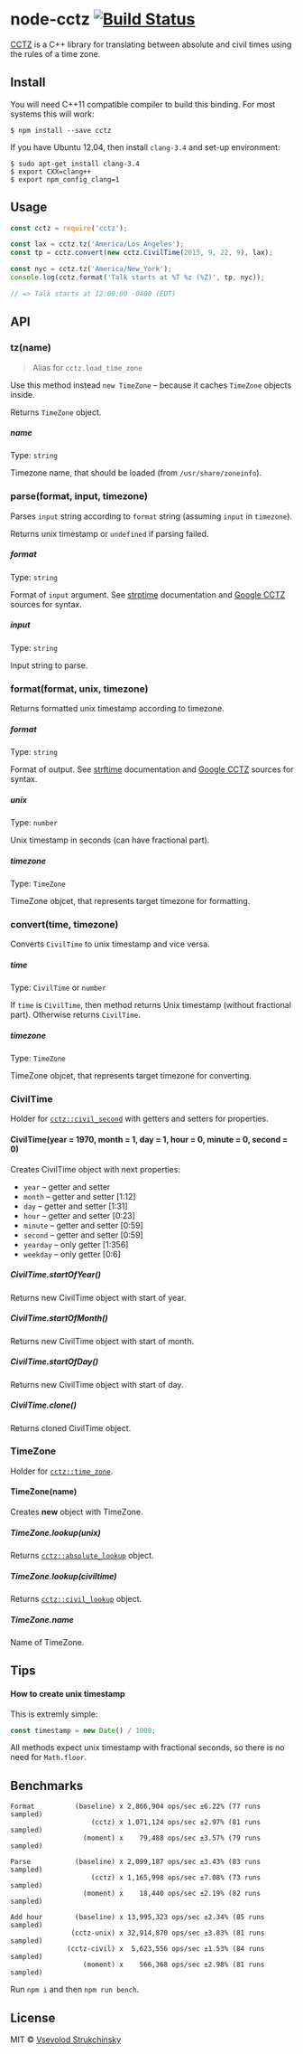 # node-cctz [![Build Status](https://travis-ci.org/floatdrop/node-cctz.svg?branch=master)](https://travis-ci.org/floatdrop/node-cctz)

[CCTZ](https://github.com/google/cctz) is a C++ library for translating between absolute and civil times using the rules of a time zone.


## Install

You will need C++11 compatible compiler to build this binding. For most systems this will work:

```
$ npm install --save cctz
```

If you have Ubuntu 12.04, then install `clang-3.4` and set-up environment:

```
$ sudo apt-get install clang-3.4
$ export CXX=clang++
$ export npm_config_clang=1
```


## Usage

```js
const cctz = require('cctz');

const lax = cctz.tz('America/Los_Angeles');
const tp = cctz.convert(new cctz.CivilTime(2015, 9, 22, 9), lax);

const nyc = cctz.tz('America/New_York');
console.log(cctz.format('Talk starts at %T %z (%Z)', tp, nyc));

// => Talk starts at 12:00:00 -0400 (EDT)
```


## API

### tz(name)

> Alias for `cctz.load_time_zone`

Use this method instead `new TimeZone` – because it caches `TimeZone` objects inside.

Returns `TimeZone` object.

##### name
Type: `string`

Timezone name, that should be loaded (from `/usr/share/zoneinfo`).

### parse(format, input, timezone)

Parses `input` string according to `format` string (assuming `input` in `timezone`).

Returns unix timestamp or `undefined` if parsing failed.

##### format

Type: `string`

Format of `input` argument. See [strptime](http://www.cplusplus.com/reference/ctime/strptime/) documentation and [Google CCTZ](https://github.com/google/cctz/blob/6a694a40f3770f6d41e6ab1721c29f4ea1d8352b/include/time_zone.h#L197) sources for syntax.

##### input

Type: `string`

Input string to parse.

### format(format, unix, timezone)

Returns formatted unix timestamp according to timezone.

##### format

Type: `string`

Format of output. See [strftime](http://www.cplusplus.com/reference/ctime/strftime/) documentation and [Google CCTZ](https://github.com/google/cctz/blob/6a694a40f3770f6d41e6ab1721c29f4ea1d8352b/include/time_zone.h#L197) sources for syntax.

##### unix

Type: `number`

Unix timestamp in seconds (can have fractional part).

##### timezone

Type: `TimeZone`

TimeZone objcet, that represents target timezone for formatting.

### convert(time, timezone)

Converts `CivilTime` to unix timestamp and vice versa.

##### time

Type: `CivilTime` or `number`

If `time` is `CivilTime`, then method returns Unix timestamp (without fractional part).
Otherwise returns `CivilTime`.

##### timezone

Type: `TimeZone`

TimeZone objcet, that represents target timezone for converting.


### CivilTime

Holder for [`cctz::civil_second`](https://github.com/google/cctz/blob/6a694a40f3770f6d41e6ab1721c29f4ea1d8352b/include/civil_time.h#L22) with getters and setters for properties.

#### CivilTime(year = 1970, month = 1, day = 1, hour = 0, minute = 0, second = 0)

Creates CivilTime object with next properties:

- `year` – getter and setter
- `month` – getter and setter [1:12]
- `day` – getter and setter [1:31]
- `hour` – getter and setter [0:23]
- `minute` – getter and setter [0:59]
- `second` – getter and setter [0:59]
- `yearday` – only getter [1:356]
- `weekday` – only getter [0:6]

##### CivilTime.startOfYear()

Returns new CivilTime object with start of year.

##### CivilTime.startOfMonth()

Returns new CivilTime object with start of month.

##### CivilTime.startOfDay()

Returns new CivilTime object with start of day.

##### CivilTime.clone()

Returns cloned CivilTime object.


### TimeZone

Holder for [`cctz::time_zone`](https://github.com/google/cctz/blob/6a694a40f3770f6d41e6ab1721c29f4ea1d8352b/include/time_zone.h#L37).

#### TimeZone(name)

Creates __new__ object with TimeZone.

##### TimeZone.lookup(unix)

Returns [`cctz::absolute_lookup`](https://github.com/google/cctz/blob/6a694a40f3770f6d41e6ab1721c29f4ea1d8352b/include/time_zone.h#L60) object.

##### TimeZone.lookup(civiltime)

Returns [`cctz::civil_lookup`](https://github.com/google/cctz/blob/6a694a40f3770f6d41e6ab1721c29f4ea1d8352b/include/time_zone.h#L85) object.

##### TimeZone.name

Name of TimeZone.


## Tips

#### How to create unix timestamp

This is extremly simple:

```js
const timestamp = new Date() / 1000;
```

All methods expect unix timestamp with fractional seconds, so there is no need for `Math.floor`.


## Benchmarks

```
Format          (baseline) x 2,866,904 ops/sec ±6.22% (77 runs sampled)
                    (cctz) x 1,071,124 ops/sec ±2.97% (81 runs sampled)
                  (moment) x    79,488 ops/sec ±3.57% (79 runs sampled)

Parse           (baseline) x 2,099,187 ops/sec ±3.43% (83 runs sampled)
                    (cctz) x 1,165,998 ops/sec ±7.08% (73 runs sampled)
                  (moment) x    18,440 ops/sec ±2.19% (82 runs sampled)

Add hour        (baseline) x 13,995,323 ops/sec ±2.34% (85 runs sampled)
               (cctz-unix) x 32,914,870 ops/sec ±3.83% (81 runs sampled)
              (cctz-civil) x  5,623,556 ops/sec ±1.53% (84 runs sampled)
                  (moment) x    566,368 ops/sec ±2.98% (81 runs sampled)
```

Run `npm i` and then `npm run bench`.

## License

MIT © [Vsevolod Strukchinsky](mailto://floatdrop@gmail.com)
